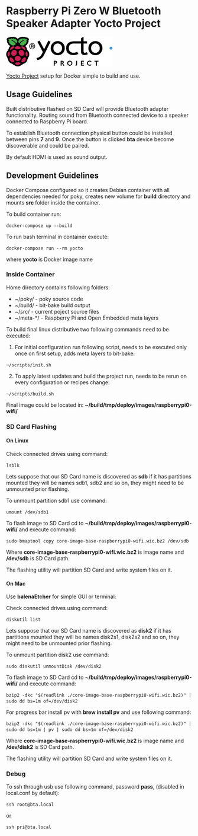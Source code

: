 # Raspberry Pi Zero W Bluetooth Speaker Adapter Yocto Project

<img alt="Raspberry Pi" src="assets/rpi_logo.png" height="80" /> <img alt="Yocto Project" src="assets/yocto_logo.svg" height="80" />

[Yocto Project](https://github.com/yoctoproject/poky) setup for Docker simple to build and use.

## Usage Guidelines

Built distributive flashed on SD Card will provide Bluetooth adapter functionality. Routing sound from Bluetooth connected device to a speaker connected to Raspberry Pi board.

To establish Bluetooth connection physical button could be installed between pins **7** and **9**. Once the button is clicked **bta** device become discoverable and could be paired.

By default HDMI is used as sound output.


## Development Guidelines

Docker Compose configured so it creates Debian container with all dependencies needed for poky, creates new volume for **build** directory and mounts **src** folder inside the container.

To build container run:
```
docker-compose up --build
```

To run bash terminal in container execute:
```
docker-compose run --rm yocto
```
where **yocto** is Docker image name


### Inside Container

Home directory contains following folders:

- ~/poky/ - poky source code
- ~/build/ - bit-bake build output
- ~/src/ - current poject source files
- ~/meta-*/ - Raspberry Pi and Open Embedded meta layers

To build final linux distributive two following commands need to be executed:

1. For initial configuration run following script, needs to be executed only once on first setup, adds meta layers to bit-bake:
```
~/scripts/init.sh
```

2. To apply latest updates and build the project run, needs to be rerun on every configuration or recipes change:
```
~/scripts/build.sh
```

Final image could be located in: **~/build/tmp/deploy/images/raspberrypi0-wifi/**


### SD Card Flashing

#### On Linux

Check connected drives using command:
```
lsblk
```

Lets suppose that our SD Card name is discovered as **sdb** if it has partitions mounted they will be names sdb1, sdb2 and so on, they might need to be unmounted prior flashing.

To unmount partition sdb1 use command:
```
umount /dev/sdb1
```

To flash image to SD Card cd to **~/build/tmp/deploy/images/raspberrypi0-wifi/** and execute command:
```
sudo bmaptool copy core-image-base-raspberrypi0-wifi.wic.bz2 /dev/sdb
```

Where **core-image-base-raspberrypi0-wifi.wic.bz2** is image name and **/dev/sdb** is SD Card path.

The flashing utility will partition SD Card and write system files on it.

#### On Mac

Use **balenaEtcher** for simple GUI or terminal:

Check connected drives using command:
```
diskutil list
```

Lets suppose that our SD Card name is discovered as **disk2** if it has partitions mounted they will be names disk2s1, disk2s2 and so on, they might need to be unmounted prior flashing.

To unmount partition disk2 use command:
```
sudo diskutil unmountDisk /dev/disk2
```

To flash image to SD Card cd to **~/build/tmp/deploy/images/raspberrypi0-wifi/** and execute command:
```
bzip2 -dkc "$(readlink ./core-image-base-raspberrypi0-wifi.wic.bz2)" | sudo dd bs=1m of=/dev/disk2
```

For progress bar install pv with **brew install pv** and use following command:
```
bzip2 -dkc "$(readlink ./core-image-base-raspberrypi0-wifi.wic.bz2)" | sudo dd bs=1m | pv | sudo dd bs=1m of=/dev/disk2
```

Where **core-image-base-raspberrypi0-wifi.wic.bz2** is image name and **/dev/disk2** is SD Card path.

The flashing utility will partition SD Card and write system files on it.

### Debug

To ssh through usb use following command, password **pass**, (disabled in local.conf by default):
```
ssh root@bta.local
```
or
```
ssh pri@bta.local
```
